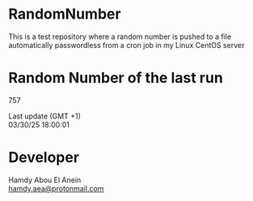 # RandomNumber    
This is a test repository where a random number is pushed to a file automatically passwordless from a cron job in my Linux CentOS server    
# Random Number of the last run   
757
      
Last update (GMT +1)    
03/30/25 18:00:01
# Developer    
Hamdy Abou El Anein   
hamdy.aea@protonmail.com
